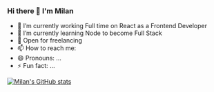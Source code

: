 ### Hi there 👋 I'm Milan

- 🔭 I’m currently working Full time on React as a Frontend Developer  
- 🌱 I’m currently learning Node to become Full Stack 
- 💬  Open for freelancing
- 📫 How to reach me: 
- 😄 Pronouns: ...
- ⚡ Fun fact: ...

[![Milan's GitHub stats](https://github-readme-stats.vercel.app/api?username=milan2798)](https://github.com/milan2798/github-readme-stats)

